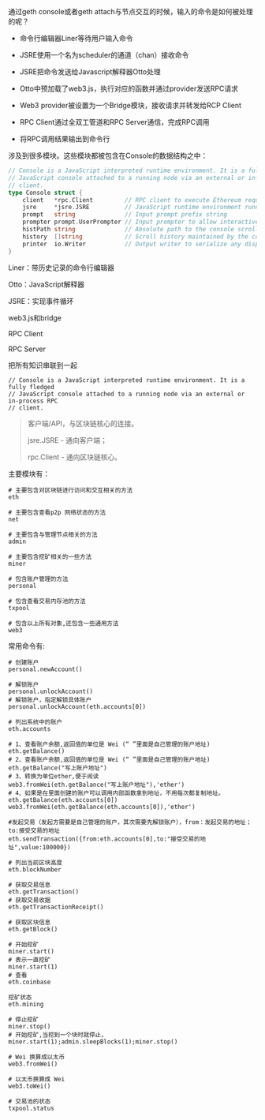 通过geth console或者geth attach与节点交互的时候，输入的命令是如何被处理的呢？

* 命令行编辑器Liner等待用户输入命令

* JSRE使用一个名为scheduler的通道（chan）接收命令

* JSRE把命令发送给Javascript解释器Otto处理

* Otto中预加载了web3.js，执行对应的函数并通过provider发送RPC请求

* Web3 provider被设置为一个Bridge模块，接收请求并转发给RCP Client

* RPC Client通过全双工管道和RPC Server通信，完成RPC调用

* 将RPC调用结果输出到命令行

涉及到很多模块。这些模块都被包含在Console的数据结构之中：

```go
// Console is a JavaScript interpreted runtime environment. It is a fully fledged
// JavaScript console attached to a running node via an external or in-process RPC
// client.
type Console struct {
    client   *rpc.Client         // RPC client to execute Ethereum requests through
    jsre     *jsre.JSRE          // JavaScript runtime environment running the interpreter
    prompt   string              // Input prompt prefix string
    prompter prompt.UserPrompter // Input prompter to allow interactive user feedback
    histPath string              // Absolute path to the console scrollback history
    history  []string            // Scroll history maintained by the console
    printer  io.Writer           // Output writer to serialize any display strings to
}
```

Liner：带历史记录的命令行编辑器

Otto：JavaScript解释器

JSRE：实现事件循环

web3.js和bridge

RPC Client

RPC Server

把所有知识串联到一起

```
// Console is a JavaScript interpreted runtime environment. It is a fully fledged
// JavaScript console attached to a running node via an external or in-process RPC
// client.
```

> 客户端/API，与区块链核心的连接。
>
> jsre.JSRE - 通向客户端；
>
> rpc.Client - 通向区块链核心。

主要模块有：

```
# 主要包含对区块链进行访问和交互相关的方法
eth

# 主要包含查看p2p 网络状态的方法
net

# 主要包含与管理节点相关的方法
admin

# 主要包含挖矿相关的一些方法
miner

# 包含账户管理的方法
personal

# 包含查看交易内存池的方法
txpool

# 包含以上所有对象,还包含一些通用方法
web3
```

常用命令有:

```
# 创建账户
personal.newAccount()

# 解锁账户
personal.unlockAccount()
# 解锁账户，指定解锁具体账户
personal.unlockAccount(eth.accounts[0])

# 列出系统中的账户
eth.accounts

# 1、查看账户余额,返回值的单位是 Wei (“ ”里面是自己管理的账户地址)
eth.getBalance()
# 2、查看账户余额,返回值的单位是 Wei (“ ”里面是自己管理的账户地址)
eth.getBalance("写上账户地址")
# 3、转换为单位ether,便于阅读
web3.fromWei(eth.getBalance("写上账户地址"),'ether')
# 4、如果是在里面创建的账户可以调用内部函数拿到地址，不用每次都复制地址。
eth.getBalance(eth.accounts[0])
web3.fromWei(eth.getBalance(eth.accounts[0]),'ether')

#发起交易（发起方需要是自己管理的账户，其次需要先解锁账户），from：发起交易的地址；to:接受交易的地址
eth.sendTransaction({from:eth.accounts[0],to:"接受交易的地址",value:100000})

# 列出当前区块高度
eth.blockNumber

# 获取交易信息
eth.getTransaction()
# 获取交易收据
eth.getTransactionReceipt()

# 获取区块信息
eth.getBlock()

# 开始挖矿
miner.start()
# 表示一直挖矿
miner.start(1)
# 查看
eth.coinbase

挖矿状态
eth.mining

# 停止挖矿
miner.stop()
# 开始挖矿,当挖到一个块时就停止，
miner.start(1);admin.sleepBlocks(1);miner.stop()

# Wei 换算成以太币
web3.fromWei()

# 以太币换算成 Wei
web3.toWei()

# 交易池的状态
txpool.status
```



